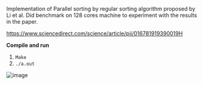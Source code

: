 Implementation of Parallel sorting by regular sorting algorithm proposed by Li et al. Did benchmark on 128 cores machine to experiment with the results in the paper.

https://www.sciencedirect.com/science/article/pii/016781919390019H

**Compile and run**
1. ``` Make ```
2. ``` ./a.out ```



![image](https://github.com/TruongGiangPham-1/PSRSImplementation/assets/66976914/404513cc-5b8b-477a-99c7-61aa03d073e3)
